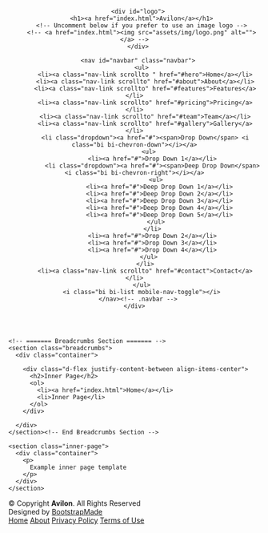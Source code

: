 <!DOCTYPE html>
<html lang="en">

<head>
  <meta charset="utf-8">
  <meta content="width=device-width, initial-scale=1.0" name="viewport">

  <title>Inner Page - Avilon Bootstrap Template</title>
  <meta content="" name="description">
  <meta content="" name="keywords">

  <!-- Favicons -->
  <link href="assets/img/favicon.png" rel="icon">
  <link href="assets/img/apple-touch-icon.png" rel="apple-touch-icon">

  <!-- Google Fonts -->
  <link href="https://fonts.googleapis.com/css?family=Montserrat:300,400,500,700|Open+Sans:300,300i,400,400i,700,700i" rel="stylesheet">

  <!-- Vendor CSS Files -->
  <link href="assets/vendor/aos/aos.css" rel="stylesheet">
  <link href="assets/vendor/bootstrap/css/bootstrap.min.css" rel="stylesheet">
  <link href="assets/vendor/bootstrap-icons/bootstrap-icons.css" rel="stylesheet">
  <link href="assets/vendor/glightbox/css/glightbox.min.css" rel="stylesheet">

  <!-- Template Main CSS File -->
  <link href="assets/css/style.css" rel="stylesheet">

  <!-- =======================================================
  * Template Name: Avilon - v4.2.0
  * Template URL: https://bootstrapmade.com/avilon-bootstrap-landing-page-template/
  * Author: BootstrapMade.com
  * License: https://bootstrapmade.com/license/
  ======================================================== -->
</head>

<body>

  <!-- ======= Header ======= -->
  <header id="header" class="fixed-top d-flex align-items-center ">
    <div class="container d-flex justify-content-between align-items-center">

      <div id="logo">
        <h1><a href="index.html">Avilon</a></h1>
        <!-- Uncomment below if you prefer to use an image logo -->
        <!-- <a href="index.html"><img src="assets/img/logo.png" alt=""></a> -->
      </div>

      <nav id="navbar" class="navbar">
        <ul>
          <li><a class="nav-link scrollto " href="#hero">Home</a></li>
          <li><a class="nav-link scrollto" href="#about">About</a></li>
          <li><a class="nav-link scrollto" href="#features">Features</a></li>
          <li><a class="nav-link scrollto" href="#pricing">Pricing</a></li>
          <li><a class="nav-link scrollto" href="#team">Team</a></li>
          <li><a class="nav-link scrollto" href="#gallery">Gallery</a></li>
          <li class="dropdown"><a href="#"><span>Drop Down</span> <i class="bi bi-chevron-down"></i></a>
            <ul>
              <li><a href="#">Drop Down 1</a></li>
              <li class="dropdown"><a href="#"><span>Deep Drop Down</span> <i class="bi bi-chevron-right"></i></a>
                <ul>
                  <li><a href="#">Deep Drop Down 1</a></li>
                  <li><a href="#">Deep Drop Down 2</a></li>
                  <li><a href="#">Deep Drop Down 3</a></li>
                  <li><a href="#">Deep Drop Down 4</a></li>
                  <li><a href="#">Deep Drop Down 5</a></li>
                </ul>
              </li>
              <li><a href="#">Drop Down 2</a></li>
              <li><a href="#">Drop Down 3</a></li>
              <li><a href="#">Drop Down 4</a></li>
            </ul>
          </li>
          <li><a class="nav-link scrollto" href="#contact">Contact</a></li>
        </ul>
        <i class="bi bi-list mobile-nav-toggle"></i>
      </nav><!-- .navbar -->
    </div>
  </header><!-- End Header -->

  <main id="main">

    <!-- ======= Breadcrumbs Section ======= -->
    <section class="breadcrumbs">
      <div class="container">

        <div class="d-flex justify-content-between align-items-center">
          <h2>Inner Page</h2>
          <ol>
            <li><a href="index.html">Home</a></li>
            <li>Inner Page</li>
          </ol>
        </div>

      </div>
    </section><!-- End Breadcrumbs Section -->

    <section class="inner-page">
      <div class="container">
        <p>
          Example inner page template
        </p>
      </div>
    </section>

  </main><!-- End #main -->

  <!-- ======= Footer ======= -->
  <footer id="footer">
    <div class="container">
      <div class="row">
        <div class="col-lg-6 text-lg-start text-center">
          <div class="copyright">
            &copy; Copyright <strong>Avilon</strong>. All Rights Reserved
          </div>
          <div class="credits">
            <!--
            All the links in the footer should remain intact.
            You can delete the links only if you purchased the pro version.
            Licensing information: https://bootstrapmade.com/license/
            Purchase the pro version with working PHP/AJAX contact form: https://bootstrapmade.com/buy/?theme=Avilon
          -->
            Designed by <a href="https://bootstrapmade.com/">BootstrapMade</a>
          </div>
        </div>
        <div class="col-lg-6">
          <nav class="footer-links text-lg-right text-center pt-2 pt-lg-0">
            <a href="#intro" class="scrollto">Home</a>
            <a href="#about" class="scrollto">About</a>
            <a href="#">Privacy Policy</a>
            <a href="#">Terms of Use</a>
          </nav>
        </div>
      </div>
    </div>
  </footer><!-- End  Footer -->

  <a href="#" class="back-to-top d-flex align-items-center justify-content-center"><i class="bi bi-chevron-up"></i></a>

  <!-- Vendor JS Files -->
  <script src="assets/vendor/aos/aos.js"></script>
  <script src="assets/vendor/bootstrap/js/bootstrap.bundle.min.js"></script>
  <script src="assets/vendor/glightbox/js/glightbox.min.js"></script>
  <script src="assets/vendor/php-email-form/validate.js"></script>

  <!-- Template Main JS File -->
  <script src="assets/js/main.js"></script>

</body>

</html>

